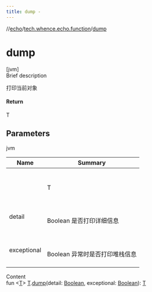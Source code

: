 ```yaml
---
title: dump -
---
```

//[echo](../index.md)/[tech.whence.echo.function](index.md)/[dump](dump.md)



# dump  
[jvm]  
Brief description  


打印当前对象



#### Return  


T



## Parameters  
  
jvm  
  
|  Name|  Summary| 
|---|---|
| <receiver>| <br><br>T<br><br>
| detail| <br><br>Boolean 是否打印详细信息<br><br>
| exceptional| <br><br>Boolean 异常时是否打印堆栈信息<br><br>
  
  
Content  
fun <[T](dump.md)> [T](dump.md).[dump](dump.md)(detail: [Boolean](https://kotlinlang.org/api/latest/jvm/stdlib/kotlin/-boolean/index.html), exceptional: [Boolean](https://kotlinlang.org/api/latest/jvm/stdlib/kotlin/-boolean/index.html)): [T](dump.md)  



